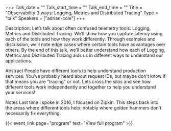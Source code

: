 +++
Talk_date = ""
Talk_start_time = ""
Talk_end_time = ""
Title = "Observability 3 ways: Logging, Metrics and Distributed Tracing"
Type = "talk"
Speakers = ["adrian-cole"]
+++

Description:
Let’s talk about often confused telemetry tools: Logging, Metrics and Distributed Tracing. We’ll show how you capture latency using each of the tools and how they work differently. Through examples and discussion, we’ll note edge cases where certain tools have advantages over others. By the end of this talk, we’ll better understand how each of Logging, Metrics and Distributed Tracing aids us in different ways to understand our applications.

Abstract
People have different tools to help understand production services. You've probably heard about request IDs, but maybe don't know if that means you are "tracing" or not. Lets cross the silos and see how different tools work independently and together to help you understand your services!

Notes
Last time I spoke in 2016, I focused on Zipkin. This steps back into the areas where different tools help: notably where golden hammers don't necessarily fix everything.

{{< event_link page="program" text="View full program" >}}
